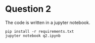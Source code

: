 # Question 2

The code is written in a jupyter notebook.

```shell
pip install -r requirements.txt
jupyter notebook q2.ipynb
```